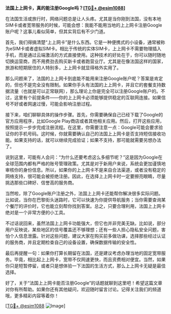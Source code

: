 **法国上上网卡，真的能注册Google吗？[[TG💪+ @esim1088](https://t.me/s/esim1088)]**

在法国生活或旅行时，网络问题总是让人头疼。尤其是当你刚到法国，没有本地SIM卡或者宽带服务的时候，可能会想：我能不能用当地的上上网卡注册Google账户呢？这事儿看似简单，但其实背后有不少门道。

首先，我们得搞清楚“上上网卡”是什么东西。它是一种便携式的小设备，通常被称为eSIM卡或者虚拟SIM卡。相比于传统的实体SIM卡，上上网卡不需要物理插入手机，而是通过云端激活的方式直接使用。这种技术的好处在于，你可以随时随地切换运营商，而不用费劲去购买新卡或者跑营业厅。尤其是在像法国这样的国家，旅游和短期居住的人特别多，上上网卡就显得格外实用了。

那么问题来了，法国的上上网卡到底能不能用来注册Google账户呢？答案是肯定的，但也不是完全没有限制。如果你手头有法国的上上网卡，并且它的套餐支持数据流量（也就是可以正常联网），那么理论上你是完全可以注册Google账户的。不过，这里有个前提条件——你的上上网卡必须能够提供稳定的互联网连接。如果信号不好或者网速过慢，可能会影响注册过程。

接下来，咱们聊聊具体的操作步骤。首先，你需要确保自己已经下载了Google的官方应用程序，比如Google Play商店或者其他相关应用。然后，打开这些应用，按照提示一步步完成注册流程。在这里，你需要注意一点：Google可能会要求验证你的手机号码。这时候，你就需要确认自己的法国上上网卡是否支持短信接收功能。如果支持的话，就可以继续完成验证；如果不支持，那可能就需要另想办法了。

说到这里，可能有人会问：“为什么还要考虑这么多细节呢？”这是因为Google在全球范围内都有严格的账号管理政策。尤其是对于新用户来说，系统会更加谨慎地审核你的身份信息。所以，如果你的上上网卡不是来自合法渠道，或者没有稳定的网络支持，很可能会被拒绝注册。因此，在选择上上网卡时一定要擦亮眼睛，尽量挑选那些口碑好、信誉高的服务商。

当然啦，除了Google账户注册之外，法国上上网卡还能帮你解决很多实际问题。比如说，当你在巴黎街头迷路时，它可以快速为你提供导航服务；当你需要查询某个餐厅的评价时，它也能立刻帮你找到答案。总之，只要合理利用，法国上上网卡绝对是一个非常方便的小工具。

不过话说回来，虽然法国上上网卡功能强大，但它也并非完美无缺。比如说，部分用户反映说，某些地区的信号覆盖还不够理想；还有一些人担心隐私安全问题，害怕个人信息泄露。针对这些问题，建议大家在购买前多做功课，选择那些经过认证的服务商，并且定期检查自己的设备设置，确保数据传输的安全性。

最后再提醒一句：如果你打算长期留在法国，还是建议考虑办理当地的固定宽带服务。毕竟，相比起上上网卡，宽带不仅网速更快，而且资费相对便宜。当然，如果你只是短暂停留，或者只是想体验一下法国的生活方式，那么上上网卡无疑是最佳选择。

好了，关于“法国上上网卡能否注册Google”的话题就聊到这里吧！希望这篇文章对你有所帮助。如果你还有其他疑问，欢迎随时留言讨论。记得关注我们的频道哦，更多精彩内容等着你！

[[TG💪+ @esim1088](https://t.me/s/esim1088) ![Image](https://i.postimg.cc/4NQfJmqS/Snipaste-2025-05-13-00-14-12.png)]